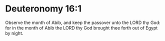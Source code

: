 # Deuteronomy 16:1

Observe the month of Abib, and keep the passover unto the LORD thy God: for in the month of Abib the LORD thy God brought thee forth out of Egypt by night.